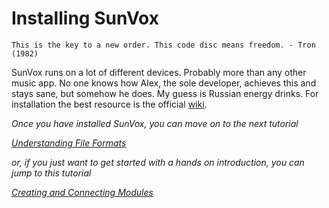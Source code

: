 # Installing SunVox

`This is the key to a new order. This code disc means freedom. - Tron (1982)`

SunVox runs on a lot of different devices. Probably more than any other music app. No one knows how Alex, the sole developer, achieves this and stays sane, but somehow he does. My guess is Russian energy drinks. For installation the best resource is the official [wiki](http://www.warmplace.ru/wiki/doku.php?id=sunvox:manual_en#installing).


_Once you have installed SunVox, you can move on to the next tutorial_

_[Understanding File Formats](../c--Understanding-File-Formats)_

_or, if you just want to get started with a hands on introduction, you can jump to this tutorial_

_[Creating and Connecting Modules](../2--UI-The-Module-Section)_
